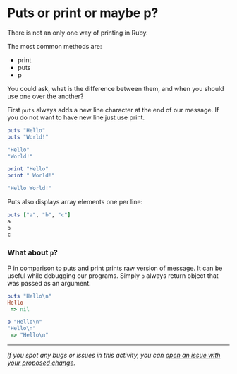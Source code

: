 # Puts or print or maybe p?

There is not an only one way of printing in Ruby.

The most common methods are:
- print
- puts
- p

You could ask, what is the difference between them, and when you should use one over the another?

First `puts` always adds a new line character at the end of our message.
If you do not want to have new line just use print.

```ruby
puts "Hello"
puts "World!"

"Hello"
"World!"
```

```ruby
print "Hello"
print " World!"

"Hello World!"
```

Puts also displays array elements one per line:

```ruby
puts ["a", "b", "c"]
a
b
c
```

### What about `p`?
P in comparison to puts and print prints raw version of message. It can be useful while debugging our programs.
Simply `p` always return object that was passed as an argument.

```ruby
puts "Hello\n"
Hello
 => nil
```

```ruby
p "Hello\n"
"Hello\n"
 => "Hello\n"
```

------

_If you spot any bugs or issues in this activity, you can [open an issue with your proposed change](https://github.com/microverseinc/curriculum-transversal-skills/blob/main/git-github/articles/open_issue.md)._
